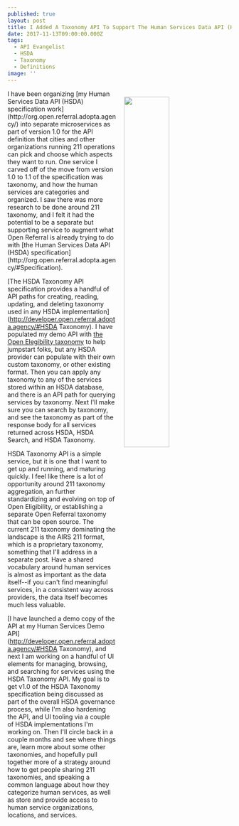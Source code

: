 ```yaml
---
published: true
layout: post
title: I Added A Taxonomy API To Support The Human Services Data API (HSDA)
date: 2017-11-13T09:00:00.000Z
tags:
  - API Evangelist
  - HSDA
  - Taxonomy
  - Definitions
image: ''
---
```

<p><img src="https://s3.amazonaws.com/kinlane-productions2/bw-icons/open-referral/human-services-taxonomy-api.png" align="right" width="45%" style="padding: 15px"></p>I have been organizing [my Human Services Data API (HSDA) specification work](http://org.open.referral.adopta.agency/) into separate microservices as part of version 1.0 for the API definition that cities and other organizations running 211 operations can pick and choose which aspects they want to run. One service I carved off of the move from version 1.0 to 1.1 of the specification was taxonomy, and how the human services are categories and organized. I saw there was more research to be done around 211 taxonomy, and I felt it had the potential to be a separate but supporting service to augment what Open Referral is already trying to do with [the Human Services Data API (HSDA) specification](http://org.open.referral.adopta.agency/#Specification).

[The HSDA Taxonomy API specification provides a handful of API paths for creating, reading, updating, and deleting taxonomy used in any HSDA implementation](http://developer.open.referral.adopta.agency/#HSDA Taxonomy). I have populated my demo API with [the Open Elegibility taxonomy](https://github.com/auntbertha/openeligibility) to help jumpstart folks, but any HSDA provider can populate with their own custom taxonomy, or other existing format. Then you can apply any taxonomy to any of the services stored within an HSDA database, and there is an API path for querying services by taxonomy. Next I'll make sure you can search by taxonomy, and see the taxonomy as part of the response body for all services returned across HSDA, HSDA Search, and HSDA Taxonomy.

HSDA Taxonomy API is a simple service, but it is one that I want to get up and running, and maturing quickly. I feel like there is a lot of opportunity around 211 taxonomy aggregation, an further standardizing and evolving on top of Open Eligibility, or establishing a separate Open Referral taxonomy that can be open source. The current 211 taxonomy dominating the landscape is the AIRS 211 format, which is a proprietary taxonomy, something that I'll address in a separate post. Have a shared vocabulary around human services is almost as important as the data itself--if you can't find meaningful services, in a consistent way across providers, the data itself becomes much less valuable.

[I have launched a demo copy of the API at my Human Services Demo API](http://developer.open.referral.adopta.agency/#HSDA Taxonomy), and next I am working on a handful of UI elements for managing, browsing, and searching for services using the HSDA Taxonomy API. My goal is to get v1.0 of the HSDA Taxonomy specification being discussed as part of the overall HSDA governance process, while I'm also hardening the API, and UI tooling via a couple of HSDA implementations I'm working on. Then I'll circle back in a couple months and see where things are, learn more about some other taxonomies, and hopefully pull together more of a strategy around how to get people sharing 211 taxonomies, and speaking a common language about how they categorize human services, as well as store and provide access to human service organizations, locations, and services.
